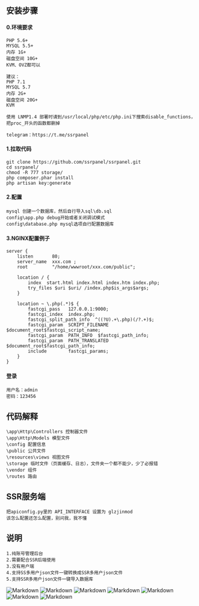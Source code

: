 ## 安装步骤
#### 0.环境要求
````
PHP 5.6+
MYSQL 5.5+
内存 1G+
磁盘空间 10G+
KVM、OVZ都可以

建议：
PHP 7.1
MYSQL 5.7
内存 2G+
磁盘空间 20G+
KVM

使用 LNMP1.4 部署时请到/usr/local/php/etc/php.ini下搜索disable_functions，把proc_开头的函数都删掉

telegram：https://t.me/ssrpanel
````

#### 1.拉取代码
````
git clone https://github.com/ssrpanel/ssrpanel.git
cd ssrpanel/
chmod -R 777 storage/
php composer.phar install
php artisan key:generate
````

#### 2.配置
````
mysql 创建一个数据库，然后自行导入sql\db.sql
config\app.php debug开始或者关闭调试模式
config\database.php mysql选项自行配置数据库
````

#### 3.NGINX配置例子
````
server {
    listen       80;
    server_name  xxx.com ;
    root         "/home/wwwroot/xxx.com/public";
    
    location / {
        index  start.html index.html index.htm index.php;
        try_files $uri $uri/ /index.php$is_args$args;
    }
    
    location ~ \.php(.*)$ {
        fastcgi_pass   127.0.0.1:9000;
        fastcgi_index  index.php;
        fastcgi_split_path_info  ^((?U).+\.php)(/?.+)$;
        fastcgi_param  SCRIPT_FILENAME  $document_root$fastcgi_script_name;
        fastcgi_param  PATH_INFO  $fastcgi_path_info;
        fastcgi_param  PATH_TRANSLATED  $document_root$fastcgi_path_info;
        include        fastcgi_params;
    }
}
````

#### 登录
````
用户名：admin
密码：123456
````

## 代码解释
````
\app\Http\Controllers 控制器文件
\app\Http\Models 模型文件
\config 配置信息
\public 公共文件
\resources\views 视图文件
\storage 临时文件（页面缓存、日志），文件夹一个都不能少，少了必报错
\vendor 组件
\routes 路由
````

## SSR服务端
````
把apiconfig.py里的 API_INTERFACE 设置为 glzjinmod
该怎么配置还怎么配置，别问我，我不懂
````
## 说明
````
1.纯账号管理后台
2.需要配合SSR后端使用
3.没有用户端
4.支持SS多用户json文件一键转换成SSR多用户json文件
5.支持SSR多用户json文件一键导入数据库
````

![Markdown](http://i1.ciimg.com/1949/9a144d614a97e76c.png)
![Markdown](http://i1.ciimg.com/1949/16a7397810f8819d.png)
![Markdown](http://i1.ciimg.com/1949/6741b88c5a02d550.png)
![Markdown](http://i1.ciimg.com/1949/a12612d57fdaa001.png)
![Markdown](http://i1.ciimg.com/1949/c5c80818393d585e.png)
![Markdown](http://i1.ciimg.com/1949/c52861d84ed70039.png)
![Markdown](http://i1.ciimg.com/1949/83354a1cd7fbd041.png)